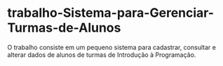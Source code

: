 # trabalho-Sistema-para-Gerenciar-Turmas-de-Alunos
O trabalho consiste em um pequeno sistema para cadastrar, consultar e alterar dados de alunos de turmas de Introdução à Programação. 
